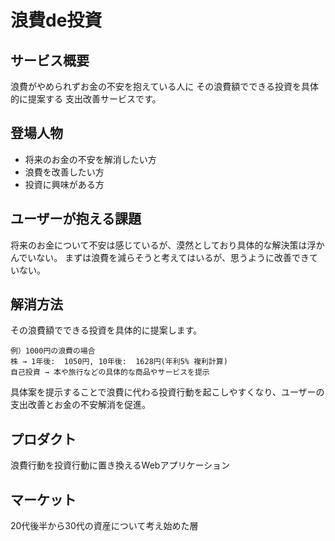 # 浪費de投資
## サービス概要
浪費がやめられずお金の不安を抱えている人に
その浪費額でできる投資を具体的に提案する
支出改善サービスです。
## 登場人物
* 将来のお金の不安を解消したい方
* 浪費を改善したい方
* 投資に興味がある方
## ユーザーが抱える課題
将来のお金について不安は感じているが、漠然としており具体的な解決策は浮かんでいない。
まずは浪費を減らそうと考えてはいるが、思うように改善できていない。
## 解消方法
その浪費額でできる投資を具体的に提案します。
```
例）1000円の浪費の場合
株 → 1年後:  1050円, 10年後:  1628円(年利5% 複利計算)
自己投資 → 本や旅行などの具体的な商品やサービスを提示
```
具体案を提示することで浪費に代わる投資行動を起こしやすくなり、ユーザーの支出改善とお金の不安解消を促進。
## プロダクト
浪費行動を投資行動に置き換えるWebアプリケーション
## マーケット
20代後半から30代の資産について考え始めた層